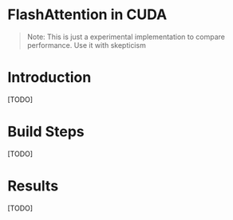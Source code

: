 # FlashAttention in CUDA

> Note: This is just a experimental implementation to compare performance.
> Use it with skepticism

# Introduction
[TODO]

# Build Steps
[TODO]

# Results
[TODO]